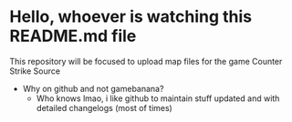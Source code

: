 # Hello, whoever is watching this README.md file
  This repository will be focused to upload map files for the game Counter Strike Source

* Why on github and not gamebanana?
  -  Who knows lmao, i like github to maintain stuff updated and with detailed changelogs (most of times)
